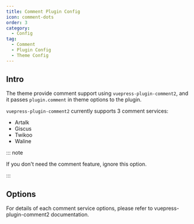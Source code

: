 ```yaml
---
title: Comment Plugin Config
icon: comment-dots
order: 3
category:
  - Config
tag:
  - Comment
  - Plugin Config
  - Theme Config
---
```


## Intro

The theme provide comment support using `vuepress-plugin-comment2`, and it passes `plugin.comment` in theme options to the plugin.

`vuepress-plugin-comment2` currently supports 3 comment services:

- Artalk
- Giscus
- Twikoo
- Waline

::: note

If you don't need the comment feature, ignore this option.

:::

## Options

For details of each comment service options, please refer to <ProjectLink name="comment2" path="/config/">vuepress-plugin-comment2 documentation</ProjectLink>.
